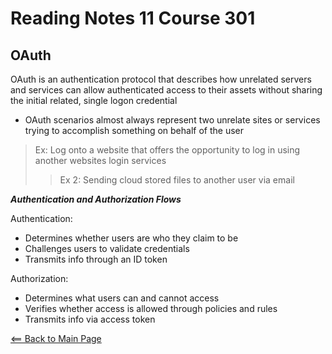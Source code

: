 # Reading Notes 11 Course 301

## OAuth

OAuth is an authentication protocol that describes how unrelated servers and services can allow authenticated access to their assets without sharing the initial related, single logon credential

- OAuth scenarios almost always represent two unrelate sites or services trying to accomplish something on behalf of the user

> Ex: Log onto a website that offers the opportunity to log in using another websites login services
>> Ex 2: Sending cloud stored files to another user via email


__*Authentication and Authorization Flows*__

Authentication:

- Determines whether users are who they claim to be
- Challenges users to validate credentials
- Transmits info through an ID token

Authorization:

- Determines what users can and cannot access
- Verifies whether access is allowed through policies and rules
- Transmits info via access token

[<== Back to Main Page](README.md)

